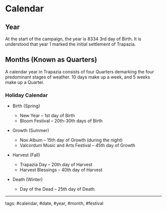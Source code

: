 # Calendar

## Year
At the start of the campaign, the year is 8334 3rd day of Birth. It is understood that year 1 marked the initial settlement of Trapazia.

## Months (Known as Quarters)
A calendar year in Trapazia consists of four Quarters demarking the four predominant stages of weather. 10 days make up a week, and 5 weeks make up a Quarter. 

### Holiday Calendar

-   Birth (Spring)
	-   New Year – 1st day of Birth  
	-   Bloom Festival – 20th\-30th days of Birth

-   Growth (Summer)
	-   Nox Album – 15th day of Growth (during the night)
	-   Valcordum Music and Arts Festival – 45th day of Growth
    
-   Harvest (Fall)
	-   Trapazia Day – 20th day of Harvest
	-   Harvest Blessings – 40th day of Harvest
    
-   Death (Winter)
	-   Day of the Dead – 25th day of Death

---
tags: #calendar, #date, #year, #month, #festival